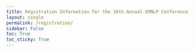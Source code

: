 ```yaml
---
title: Registration Information for the 30th Annual EMNLP Conference
layout: single
permalink: /registration/
sidebar: False
toc: True
toc_sticky: True
---
```


